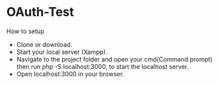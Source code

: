 # OAuth-Test
How to setup
* Clone or download.
* Start your local server (Xampp).
* Navigate to the project folder and open your cmd(Command prompt) then run php -S localhost:3000, to start the localhost server.
* Open localhost:3000 in your browser.
